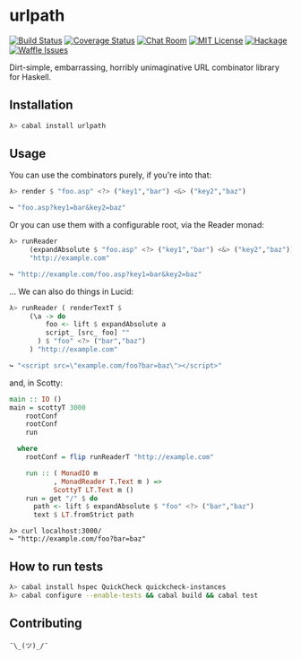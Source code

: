 # urlpath

[![Build Status](https://travis-ci.org/athanclark/urlpath.svg)](https://travis-ci.org/athanclark/urlpath)
[![Coverage Status](https://img.shields.io/coveralls/athanclark/urlpath.svg)](https://coveralls.io/r/athanclark/urlpath)
[![Chat Room](http://img.shields.io/badge/glitter-chat--room-brightgreen.svg)](https://gitter.im/athanclark/urlpath)
[![MIT License](http://img.shields.io/badge/license-MIT-brightgreen.svg)](https://tldrlegal.com/license/mit-license)
[![Hackage](http://img.shields.io/badge/hackage-0.1-brightgreen.svg)](https://hackage.haskell.org/package/urlpath)
[![Waffle Issues](https://badge.waffle.io/athanclark/urlpath.png?label=ready&title=Ready)](https://waffle.io/athanclark/urlpath)

Dirt-simple, embarrassing, horribly unimaginative URL combinator library for 
Haskell.


## Installation

```bash
λ> cabal install urlpath
```

## Usage

You can use the combinators purely, if you're into that:

```haskell
λ> render $ "foo.asp" <?> ("key1","bar") <&> ("key2","baz")

↪ "foo.asp?key1=bar&key2=baz"
```

Or you can use them with a configurable root, via the Reader monad:

```haskell
λ> runReader
     (expandAbsolute $ "foo.asp" <?> ("key1","bar") <&> ("key2","baz"))
     "http://example.com"

↪ "http://example.com/foo.asp?key1=bar&key2=baz"
```

... We can also do things in Lucid:

```haskell
λ> runReader ( renderTextT $
     (\a -> do
         foo <- lift $ expandAbsolute a
         script_ [src_ foo] ""
       ) $ "foo" <?> ("bar","baz")
     ) "http://example.com"

↪ "<script src=\"example.com/foo?bar=baz\"></script>"
```

and, in Scotty:

```haskell
main :: IO ()
main = scottyT 3000
    rootConf
    rootConf
    run

  where
    rootConf = flip runReaderT "http://example.com"

    run :: ( MonadIO m
           , MonadReader T.Text m ) =>
           ScottyT LT.Text m ()
    run = get "/" $ do
      path <- lift $ expandAbsolute $ "foo" <?> ("bar","baz")
      text $ LT.fromStrict path
```

```
λ> curl localhost:3000/
↪ "http://example.com/foo?bar=baz"
```

## How to run tests

```bash
λ> cabal install hspec QuickCheck quickcheck-instances
λ> cabal configure --enable-tests && cabal build && cabal test
```

## Contributing

`¯\_(ツ)_/¯`
